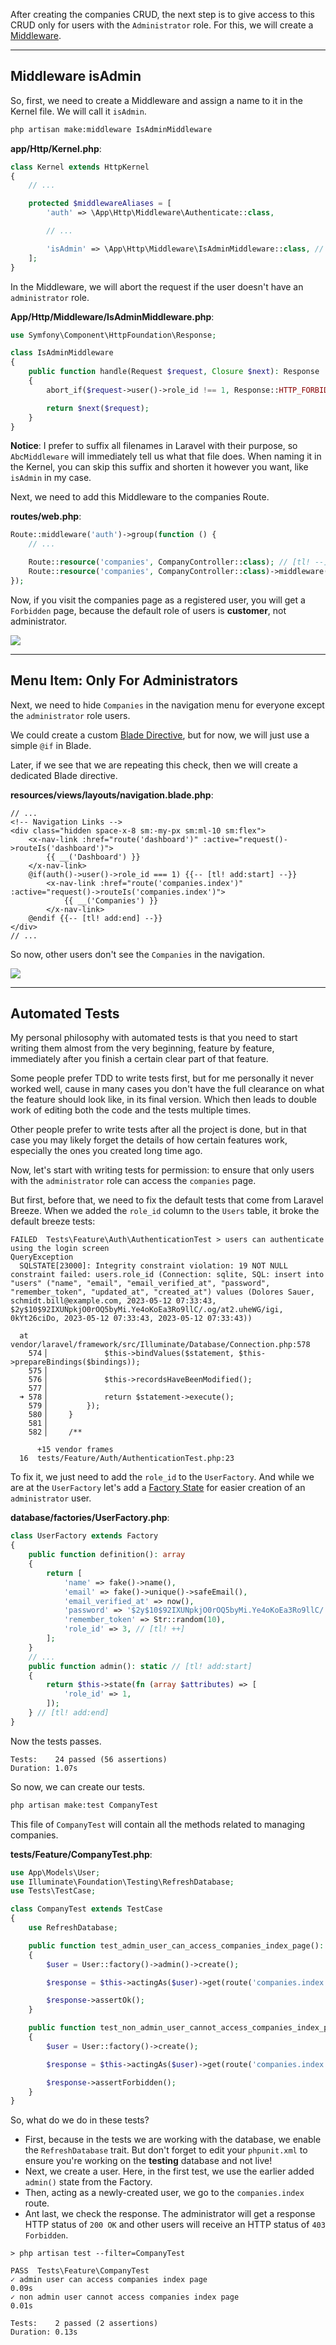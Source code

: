 After creating the companies CRUD, the next step is to give access to this CRUD only for users with the `Administrator` role. For this, we will create a [Middleware](https://laravel.com/docs/middleware).

---

## Middleware isAdmin

So, first, we need to create a Middleware and assign a name to it in the Kernel file. We will call it `isAdmin`.

```sh
php artisan make:middleware IsAdminMiddleware
```

**app/Http/Kernel.php**:
```php
class Kernel extends HttpKernel
{
    // ...

    protected $middlewareAliases = [
        'auth' => \App\Http\Middleware\Authenticate::class,

        // ...

        'isAdmin' => \App\Http\Middleware\IsAdminMiddleware::class, // [tl! ++]
    ];
}
```

In the Middleware, we will abort the request if the user doesn't have an `administrator` role.

**App/Http/Middleware/IsAdminMiddleware.php**:
```php
use Symfony\Component\HttpFoundation\Response;

class IsAdminMiddleware
{
    public function handle(Request $request, Closure $next): Response
    {
        abort_if($request->user()->role_id !== 1, Response::HTTP_FORBIDDEN);

        return $next($request);
    }
}
```

**Notice**: I prefer to suffix all filenames in Laravel with their purpose, so `AbcMiddleware` will immediately tell us what that file does. When naming it in the Kernel, you can skip this suffix and shorten it however you want, like `isAdmin` in my case.

Next, we need to add this Middleware to the companies Route.

**routes/web.php**:
```php
Route::middleware('auth')->group(function () {
    // ...

    Route::resource('companies', CompanyController::class); // [tl! --]
    Route::resource('companies', CompanyController::class)->middleware('isAdmin'); // [tl! ++]
});
```

Now, if you visit the companies page as a registered user, you will get a `Forbidden` page, because the default role of users is **customer**, not administrator.

![](images/companies-forbidden.png)

---

## Menu Item: Only For Administrators

Next, we need to hide `Companies` in the navigation menu for everyone except the `administrator` role users. 

We could create a custom [Blade Directive](https://laravel.com/docs/blade#extending-blade), but for now, we will just use a simple `@if` in Blade.

Later, if we see that we are repeating this check, then we will create a dedicated Blade directive. 

**resources/views/layouts/navigation.blade.php**:
```blade
// ...
<!-- Navigation Links -->
<div class="hidden space-x-8 sm:-my-px sm:ml-10 sm:flex">
    <x-nav-link :href="route('dashboard')" :active="request()->routeIs('dashboard')">
        {{ __('Dashboard') }}
    </x-nav-link>
    @if(auth()->user()->role_id === 1) {{-- [tl! add:start] --}}
        <x-nav-link :href="route('companies.index')" :active="request()->routeIs('companies.index')">
            {{ __('Companies') }}
        </x-nav-link>
    @endif {{-- [tl! add:end] --}}
</div>
// ...
```

So now, other users don't see the `Companies` in the navigation.

![](images/companies-link-only-for-admins.png)

---

## Automated Tests

My personal philosophy with automated tests is that you need to start writing them almost from the very beginning, feature by feature, immediately after you finish a certain clear part of that feature.

Some people prefer TDD to write tests first, but for me personally it never worked well, cause in many cases you don't have the full clearance on what the feature should look like, in its final version. Which then leads to double work of editing both the code and the tests multiple times.

Other people prefer to write tests after all the project is done, but in that case you may likely forget the details of how certain features work, especially the ones you created long time ago.

Now, let's start with writing tests for permission: to ensure that only users with the `administrator` role can access the `companies` page. 

But first, before that, we need to fix the default tests that come from Laravel Breeze. When we added the `role_id` column to the `Users` table, it broke the default breeze tests:

```
FAILED  Tests\Feature\Auth\AuthenticationTest > users can authenticate using the login screen                                                                   QueryException   
  SQLSTATE[23000]: Integrity constraint violation: 19 NOT NULL constraint failed: users.role_id (Connection: sqlite, SQL: insert into "users" ("name", "email", "email_verified_at", "password", "remember_token", "updated_at", "created_at") values (Dolores Sauer, schmidt.bill@example.com, 2023-05-12 07:33:43, $2y$10$92IXUNpkjO0rOQ5byMi.Ye4oKoEa3Ro9llC/.og/at2.uheWG/igi, 0kYt26ciDo, 2023-05-12 07:33:43, 2023-05-12 07:33:43))

  at vendor/laravel/framework/src/Illuminate/Database/Connection.php:578
    574▕             $this->bindValues($statement, $this->prepareBindings($bindings));
    575▕ 
    576▕             $this->recordsHaveBeenModified();
    577▕ 
  ➜ 578▕             return $statement->execute();
    579▕         });
    580▕     }
    581▕ 
    582▕     /**

      +15 vendor frames 
  16  tests/Feature/Auth/AuthenticationTest.php:23
```

To fix it, we just need to add the `role_id` to the `UserFactory`. And while we are at the `UserFactory` let's add a [Factory State](https://laravel.com/docs/eloquent-factories#factory-states) for easier creation of an `administrator` user.

**database/factories/UserFactory.php**:
```php
class UserFactory extends Factory
{
    public function definition(): array
    {
        return [
            'name' => fake()->name(),
            'email' => fake()->unique()->safeEmail(),
            'email_verified_at' => now(),
            'password' => '$2y$10$92IXUNpkjO0rOQ5byMi.Ye4oKoEa3Ro9llC/.og/at2.uheWG/igi', // password
            'remember_token' => Str::random(10),
            'role_id' => 3, // [tl! ++]
        ];
    }
    // ...
    public function admin(): static // [tl! add:start]
    {
        return $this->state(fn (array $attributes) => [
            'role_id' => 1,
        ]);
    } // [tl! add:end]
}
```

Now the tests passes.

```
Tests:    24 passed (56 assertions)
Duration: 1.07s
```

So now, we can create our tests.

```sh
php artisan make:test CompanyTest
```

This file of `CompanyTest` will contain all the methods related to managing companies.

**tests/Feature/CompanyTest.php**:
```php
use App\Models\User;
use Illuminate\Foundation\Testing\RefreshDatabase;
use Tests\TestCase;

class CompanyTest extends TestCase
{
    use RefreshDatabase;

    public function test_admin_user_can_access_companies_index_page(): void
    {
        $user = User::factory()->admin()->create();

        $response = $this->actingAs($user)->get(route('companies.index'));

        $response->assertOk();
    }

    public function test_non_admin_user_cannot_access_companies_index_page(): void
    {
        $user = User::factory()->create();

        $response = $this->actingAs($user)->get(route('companies.index'));

        $response->assertForbidden();
    }
}
```

So, what do we do in these tests?

- First, because in the tests we are working with the database, we enable the `RefreshDatabase` trait. But don't forget to edit your `phpunit.xml` to ensure you're working on the **testing** database and not live!
- Next, we create a user. Here, in the first test, we use the earlier added `admin()` state from the Factory.
- Then, acting as a newly-created user, we go to the `companies.index` route.
- Ant last, we check the response. The administrator will get a response HTTP status of `200 OK` and other users will receive an HTTP status of `403 Forbidden`.

```
> php artisan test --filter=CompanyTest

PASS  Tests\Feature\CompanyTest
✓ admin user can access companies index page                                                                                                                               0.09s  
✓ non admin user cannot access companies index page                                                                                                                        0.01s  

Tests:    2 passed (2 assertions)
Duration: 0.13s
```
